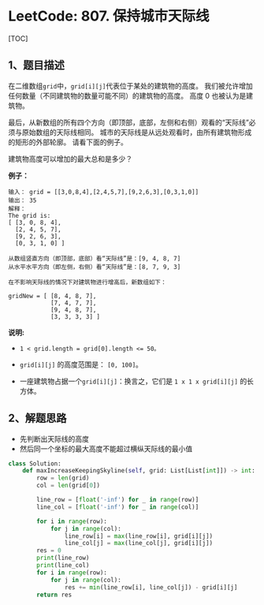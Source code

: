 # LeetCode: 807. 保持城市天际线

[TOC]

## 1、题目描述

在二维数组`grid`中，`grid[i][j]`代表位于某处的建筑物的高度。 我们被允许增加任何数量（不同建筑物的数量可能不同）的建筑物的高度。 高度 0 也被认为是建筑物。

最后，从新数组的所有四个方向（即顶部，底部，左侧和右侧）观看的“天际线”必须与原始数组的天际线相同。 城市的天际线是从远处观看时，由所有建筑物形成的矩形的外部轮廓。 请看下面的例子。

建筑物高度可以增加的最大总和是多少？

**例子：**

```
输入： grid = [[3,0,8,4],[2,4,5,7],[9,2,6,3],[0,3,1,0]]
输出： 35
解释： 
The grid is:
[ [3, 0, 8, 4], 
  [2, 4, 5, 7],
  [9, 2, 6, 3],
  [0, 3, 1, 0] ]

从数组竖直方向（即顶部，底部）看“天际线”是：[9, 4, 8, 7]
从水平水平方向（即左侧，右侧）看“天际线”是：[8, 7, 9, 3]

在不影响天际线的情况下对建筑物进行增高后，新数组如下：

gridNew = [ [8, 4, 8, 7],
            [7, 4, 7, 7],
            [9, 4, 8, 7],
            [3, 3, 3, 3] ]

```

**说明:**

- `1 < grid.length = grid[0].length <= 50。`

- `grid[i][j]` 的高度范围是： `[0, 100]`。 

- 一座建筑物占据一个`grid[i][j]`：换言之，它们是 `1 x 1 x grid[i][j]` 的长方体。

## 2、解题思路

- 先判断出天际线的高度
- 然后同一个坐标的最大高度不能超过横纵天际线的最小值



```python
class Solution:
    def maxIncreaseKeepingSkyline(self, grid: List[List[int]]) -> int:
        row = len(grid)
        col = len(grid[0])

        line_row = [float('-inf') for _ in range(row)]
        line_col = [float('-inf') for _ in range(col)]

        for i in range(row):
            for j in range(col):
                line_row[i] = max(line_row[i], grid[i][j])
                line_col[j] = max(line_col[j], grid[i][j])
        res = 0
        print(line_row)
        print(line_col)
        for i in range(row):
            for j in range(col):
                res += min(line_row[i], line_col[j]) - grid[i][j]
        return res
```

